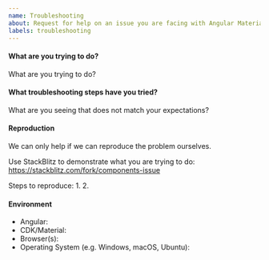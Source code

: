 ```yaml
---
name: Troubleshooting
about: Request for help on an issue you are facing with Angular Material or the CDK
labels: troubleshooting
---
```


<!--------

The Angular team can't provide general troubleshooting help. However, the extended community of
users can provide more help: 

StackOverflow: https://stackoverflow.com/questions/tagged/angular-material2
Gitter: https://gitter.im/angular/material2
Google Groups: https://groups.google.com/forum/#!forum/angular-material2

Issues should capture only bug reports and feature requests. However, we understand that 
it is not always clear whether an issue is caused by a bug or incorrect usage of a feature/component.

Most support requests will be automatically closed. If the answer is quickly obvious, though, we 
might be able to provide a brief answer.

-------->


#### What are you trying to do?

What are you trying to do?

#### What troubleshooting steps have you tried?

What are you seeing that does not match your expectations? 

#### Reproduction

We can only help if we can reproduce the problem ourselves. 

Use StackBlitz to demonstrate what you are trying to do: https://stackblitz.com/fork/components-issue 

Steps to reproduce:
1. 
2. 
  
#### Environment

- Angular:
- CDK/Material:
- Browser(s):
- Operating System (e.g. Windows, macOS, Ubuntu): 
